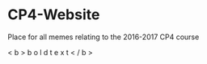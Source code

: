 # CP4-Website
Place for all memes relating to the 2016-2017 CP4 course

< b > b o l d  t e x t < / b >
